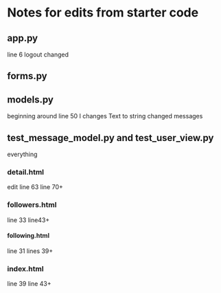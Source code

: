 # Notes for edits from starter code

## app.py
line 6 
logout changed


## forms.py


## models.py

beginning around line 50 I changes Text to string
changed messages


## test_message_model.py and test_user_view.py

everything

### detail.html

edit line 63
line 70+

### followers.html

line 33
line43+

#### following.html

line 31
lines 39+

### index.html

line 39
line 43+




